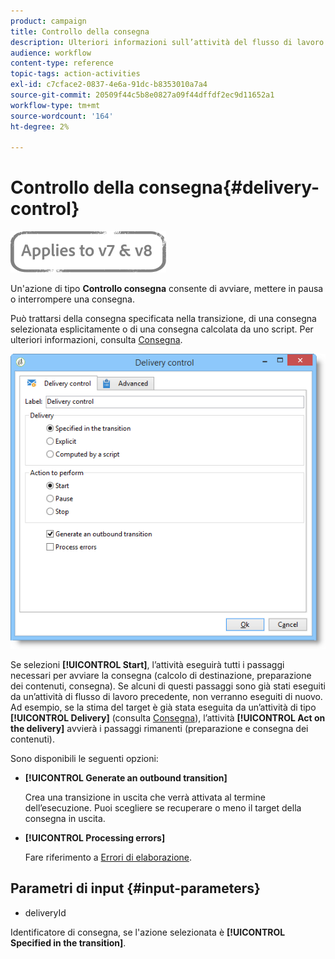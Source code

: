 ```yaml
---
product: campaign
title: Controllo della consegna
description: Ulteriori informazioni sull’attività del flusso di lavoro Controllo consegna
audience: workflow
content-type: reference
topic-tags: action-activities
exl-id: c7cface2-0837-4e6a-91dc-b8353010a7a4
source-git-commit: 20509f44c5b8e0827a09f44dffdf2ec9d11652a1
workflow-type: tm+mt
source-wordcount: '164'
ht-degree: 2%

---
```


# Controllo della consegna{#delivery-control}

![](../../assets/common.svg)

Un&#39;azione di tipo **Controllo consegna** consente di avviare, mettere in pausa o interrompere una consegna.

Può trattarsi della consegna specificata nella transizione, di una consegna selezionata esplicitamente o di una consegna calcolata da uno script. Per ulteriori informazioni, consulta [Consegna](delivery.md).

![](assets/edit_diffusion_act.png)

Se selezioni **[!UICONTROL Start]**, l’attività eseguirà tutti i passaggi necessari per avviare la consegna (calcolo di destinazione, preparazione dei contenuti, consegna). Se alcuni di questi passaggi sono già stati eseguiti da un’attività di flusso di lavoro precedente, non verranno eseguiti di nuovo. Ad esempio, se la stima del target è già stata eseguita da un’attività di tipo **[!UICONTROL Delivery]** (consulta [Consegna](delivery.md)), l’attività **[!UICONTROL Act on the delivery]** avvierà i passaggi rimanenti (preparazione e consegna dei contenuti).

Sono disponibili le seguenti opzioni:

* **[!UICONTROL Generate an outbound transition]**

   Crea una transizione in uscita che verrà attivata al termine dell’esecuzione. Puoi scegliere se recuperare o meno il target della consegna in uscita.

* **[!UICONTROL Processing errors]**

   Fare riferimento a [Errori di elaborazione](monitoring-workflow-execution.md#processing-errors).

## Parametri di input {#input-parameters}

* deliveryId

Identificatore di consegna, se l&#39;azione selezionata è **[!UICONTROL Specified in the transition]**.
